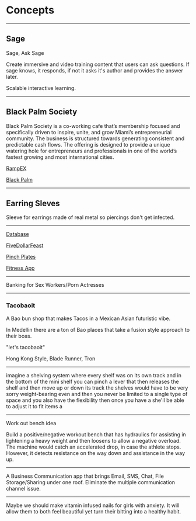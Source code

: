 # Concepts

---

## **Sage**

Sage, Ask Sage

Create immersive and video training content that users can ask questions. If sage knows, it responds, if not it asks it's author and provides the answer later.

Scalable interactive learning.

---

## Black Palm Society

Black Palm Society is a co-working cafe that’s membership focused and specifically driven to inspire, unite, and grow Miami’s entrepreneurial community. The business is structured towards generating consistent and predictable cash flows. The offering is designed to provide a unique watering hole for entrepreneurs and professionals in one of the world’s fastest growing and most international cities.

[RampEX](Concepts%20d11fa01bd65b469faa9030e0f5f725f2/RampEX%200782a02ffe1c4ecb9dd8012801367a53.md)

[Black Palm](Concepts%20d11fa01bd65b469faa9030e0f5f725f2/Black%20Palm%201136fbe35f1844f3885f08940c751f68.md)

---

## Earring Sleves

Sleeve for earrings made of real metal so piercings don't get infected.

---

[Database](Concepts%20d11fa01bd65b469faa9030e0f5f725f2/Database%20ab272e10c8c94fff93bd7e56a9810a71.md)

[FiveDollarFeast](Concepts%20d11fa01bd65b469faa9030e0f5f725f2/FiveDollarFeast%207ba79f4dc9b148b29a4e3bf6aff85c96.md)

[Pinch Plates](Concepts%20d11fa01bd65b469faa9030e0f5f725f2/Pinch%20Plates%206528d81412b5429897712cf03a6f19f3.md)

[Fitness App](Concepts%20d11fa01bd65b469faa9030e0f5f725f2/Fitness%20App%20a77ae0d5744143acb8ff3cf0ef4c66f9.md)

_____________________________________

Banking for Sex Workers/Porn Actresses

_________________

### Tacobaoit

A Bao bun shop that makes Tacos in a Mexican Asian futuristic vibe.

In Medellin there are a ton of Bao places that take a fusion style approach to their boas.

"let's tacobaoit"

Hong Kong Style, Blade Runner, Tron

---

imagine a shelving system where every shelf was on its own track and in the bottom of the mini shelf you can pinch a lever that then releases the shelf and then move up or down its track the shelves would have to be very sorry weight-bearing even and then you never be limited to a single type of space and you also have the flexibility then once you have a she'll be able to adjust it to fit items a

---

Work out bench idea

Build a positive/negative workout bench that has hydraulics for assisting in lightening a heavy weight and then loosens to allow a negative overload. The machine would catch an accelerated drop, in case the athlete stops. However, it detects resistance on the way down and assistance in the way up.

---

A Business Communication app that brings Email, SMS, Chat, File Storage/Sharing under one roof. Eliminate the multiple communication channel issue.

_____________

Maybe we should make vitamin infused nails for girls with anxiety. It will allow them to both feel beautiful yet turn their bitting into a healthy habit.